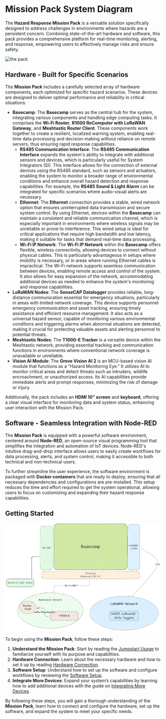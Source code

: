 # Mission Pack System Diagram

The **Hazard Response Mission Pack** is a versatile solution specifically designed to address challenges in environments where hazards are a persistent concern. Combining state-of-the-art hardware and software, this pack provides a comprehensive platform for real-time monitoring, alerting, and response, empowering users to effectively manage risks and ensure safety.

![the pack](/assets/img/case.jpg)

## Hardware - Built for Specific Scenarios

The **Mission Pack** includes a carefully selected array of hardware components, each optimized for specific hazard scenarios. These devices are designed to deliver optimal performance and reliability in critical situations:

- **Basecamp**: The **Basecamp** serves as the central hub for the system, integrating various components and handling edge computing tasks. It comprises the **Wi-Fi Router**, **R1000 ReComputer with LoRaWAN Gateway**, and **Meshtastic Router Client**. These components work together to create a resilient, localized warning system, enabling real-time data processing and decision-making without reliance on remote servers, thus ensuring rapid response capabilities.
  - **RS485 Communication Interface**: The **RS485 Communication Interface** expands the system's ability to integrate with additional sensors and devices, which is particularly useful for System Integrators (SI). This interface allows for the connection of external devices using the RS485 standard, such as sensors and actuators, enabling the system to monitor a broader range of environmental conditions and enhance overall hazard detection and response capabilities. For example, the **RS485 Sound & Light Alarm** can be integrated for specific scenarios where audio-visual alerts are necessary.
  - **Ethernet**: The **Ethernet** connection provides a stable, wired network option that ensures uninterrupted data transmission and secure system control. By using Ethernet, devices within the **Basecamp** can maintain a consistent and reliable communication channel, which is especially important in environments where wireless signals may be unreliable or prone to interference. This wired setup is ideal for critical applications that require high bandwidth and low latency, making it suitable for tasks that demand real-time data processing.
  - **Wi-Fi IP Network**: The **Wi-Fi IP Network** within the **Basecamp** offers flexible, wireless connectivity, allowing devices to connect without physical cables. This is particularly advantageous in setups where mobility is necessary, or in areas where running Ethernet cables is impractical. The Wi-Fi network supports seamless communication between devices, enabling remote access and control of the system. It also allows for easy expansion of the network, accommodating additional devices as needed to enhance the system's monitoring and response capabilities.
- **LoRaWAN Nodes**: The **SenseCAP Datalogger** provides reliable, long-distance communication essential for emergency situations, particularly in areas with limited network coverage. This device supports personnel emergency communication and asset tracking, ensuring timely assistance and efficient resource management. It also acts as a universal hazard sensor, capable of monitoring various environmental conditions and triggering alarms when abnormal situations are detected, making it crucial for protecting valuable assets and alerting personnel to potential threats.
- **Meshtastic Nodes**: The **T1000-E Tracker** is a versatile device within the Meshtastic network, providing essential tracking and communication functions in environments where conventional network coverage is unavailable or unreliable.
- **Vision AI Module**: The **Grove Vision AI 2** is an MCU-based vision AI module that functions as a "Hazard Monitoring Eye." It utilizes AI to monitor critical areas and detect threats such as intruders, wildlife encroachment, or unauthorized access. Its AI capabilities provide immediate alerts and prompt responses, minimizing the risk of damage or injury.

Additionally, the pack includes an **HDMI 10" screen** and **keyboard**, offering a clear visual interface for monitoring data and system status, enhancing user interaction with the Mission Pack.

## Software - Seamless Integration with Node-RED

The **Mission Pack** is equipped with a powerful software environment, centered around **Node-RED**, an open-source visual programming tool that simplifies the integration and automation of IoT devices. Node-RED's intuitive drag-and-drop interface allows users to easily create workflows for data processing, alerts, and system control, making it accessible to both technical and non-technical users.

To further streamline the user experience, the software environment is packaged with **Docker containers** that are ready to deploy, ensuring that all necessary dependencies and configurations are pre-installed. This setup reduces the time and effort required to get the system operational, allowing users to focus on customizing and expanding their hazard response capabilities.

## Getting Started

![the pack](/assets/img/v2-system-diagram.png)

To begin using the **Mission Pack**, follow these steps:

1. **Understand the Mission Pack**: Start by reading the [Jumpstart Usage](/docs/jumpstart-usage/README.md) to familiarize yourself with its purpose and capabilities.
2. **Hardware Connection**: Learn about the necessary hardware and how to set it up by reading [Hardware Connection](./hardware-connection.md).
3. **Software Setup**: Understand how to set up the software and configure workflows by reviewing the [Software Setup](./software-setup.md).
4. **Integrate More Devices**: Expand your system’s capabilities by learning how to add additional devices with the guide on [Integrating More Devices](./integrate-more-devices.md).

By following these steps, you will gain a thorough understanding of the **Mission Pack**, learn how to connect and configure the hardware, set up the software, and expand the system to meet your specific needs.
